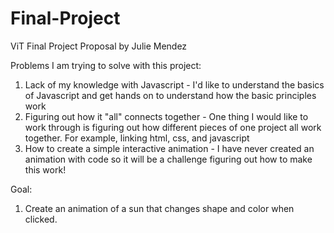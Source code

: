 # Final-Project
ViT Final Project Proposal by Julie Mendez

Problems I am trying to solve with this project:
1. Lack of my knowledge with Javascript - I'd like to understand the basics of Javascript and get hands on to understand how the basic principles work
2. Figuring out how it "all" connects together - One thing I would like to work through is figuring out how different pieces of one project all work together. For example, linking html, css, and javascript
3. How to create a simple interactive animation - I have never created an animation with code so it will be a challenge figuring out how to make this work!

Goal:
1. Create an animation of a sun that changes shape and color when clicked. 